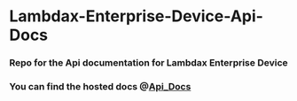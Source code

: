 # Lambdax-Enterprise-Device-Api-Docs

### Repo for the Api documentation for Lambdax Enterprise Device

### You can find the hosted docs @[Api_Docs]('https://lambdax-enteprise-device.github.io/api-docs/public')
